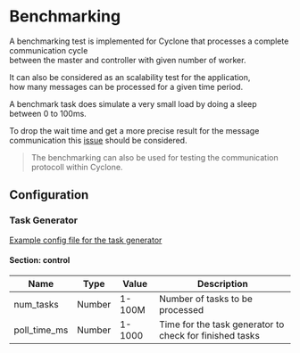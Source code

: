 # Benchmarking

A benchmarking test is implemented for Cyclone that processes a complete communication cycle  
between the master and controller with given number of worker.  

It can also be considered as an scalability test for the application,  
how many messages can be processed for a given time period.

A benchmark task does simulate a very small load by doing a sleep between 0 to 100ms.

To drop the wait time and get a more precise result for the message communication this [issue](https://github.com/GSI-HPC/cyclone-distributed-task-driven-framework/issues/26) should be considered.

> The benchmarking can also be used for testing the communication protocoll within Cyclone.

## Configuration

### Task Generator

[Example config file for the task generator](../Configuration/benchmark_task_generator.conf)

#### Section: control

| Name           | Type   | Value  | Description                                             |
| -------------- | ------ | ------ | ------------------------------------------------------- |
| num\_tasks     | Number | 1-100M | Number of tasks to be processed                         |
| poll\_time\_ms | Number | 1-1000 | Time for the task generator to check for finished tasks |

